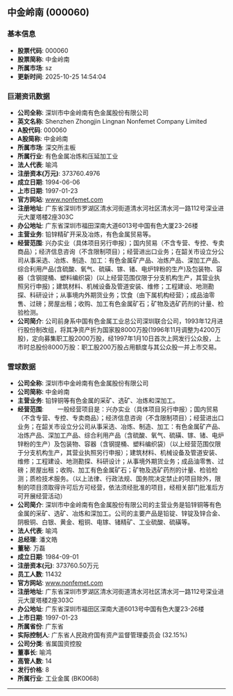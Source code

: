 ## 中金岭南 (000060)

### 基本信息

- **股票代码**: 000060
- **股票简称**: 中金岭南
- **所属市场**: sz
- **更新时间**: 2025-10-25 14:54:04

### 巨潮资讯数据

- **公司全称**: 深圳市中金岭南有色金属股份有限公司
- **英文名称**: Shenzhen Zhongjin Lingnan Nonfemet Company Limited
- **A股代码**: 000060
- **A股简称**: 中金岭南
- **所属市场**: 深交所主板
- **所属行业**: 有色金属冶炼和压延加工业
- **法人代表**: 喻鸿
- **注册资本(万元)**: 373760.4976
- **成立日期**: 1994-06-06
- **上市日期**: 1997-01-23
- **官方网站**: www.nonfemet.com
- **注册地址**: 广东省深圳市罗湖区清水河街道清水河社区清水河一路112号深业进元大厦塔楼2座303C
- **办公地址**: 广东省深圳市福田深南大道6013号中国有色大厦23-26楼
- **主营业务**: 铅锌精矿开采及冶炼，有色金属贸易等。
- **经营范围**: 兴办实业（具体项目另行申报）；国内贸易（不含专营、专控、专卖商品）；经济信息咨询（不含限制项目）；经营进出口业务；在韶关市设立分公司从事采选、冶炼、制造、加工：有色金属矿产品、冶炼产品、深加工产品、综合利用产品(含硫酸、氧气、硫磺、镓、锗、电炉锌粉的生产)及包装物、容器（含钢提桶、塑料编织袋）(以上经营范围仅限于分支机构生产，其营业执照另行申报)；建筑材料、机械设备及管道安装、维修；工程建设、地测勘探、科研设计；从事境内外期货业务；饮食（由下属机构经营）；成品油零售、过磅；房屋出租；收购、加工有色金属矿石；矿物及选矿药剂的计量、检验检测。
- **公司简介**: 公司前身系中国有色金属工业总公司深圳联合公司，1993年12月进行股份制改组，将其净资产折为国家股8000万股(1996年11月调整为4200万股)，定向募集职工股2000万股，经1997年1月10日首次上网发行公众股，上市时总股份8000万股：职工股200万股占用额度与其公众股一并上市交易。

### 雪球数据

- **公司全称**: 深圳市中金岭南有色金属股份有限公司
- **公司简称**: 中金岭南
- **主营业务**: 铅锌铜等有色金属的采矿、选矿、冶炼和深加工。
- **经营范围**: 　　一般经营项目是：兴办实业（具体项目另行申报）；国内贸易（不含专营、专控、专卖商品）；经济信息咨询（不含限制项目）；经营进出口业务；在韶关市设立分公司从事采选、冶炼、制造、加工：有色金属矿产品、冶炼产品、深加工产品、综合利用产品（含硫酸、氧气、硫磺、镓、锗、电炉锌粉的生产）及包装物、容器（含钢提桶、塑料编织袋）（以上经营范围仅限于分支机构生产，其营业执照另行申报）；建筑材料、机械设备及管道安装、维修；工程建设、地测勘探、科研设计；从事境外期货业务；成品油零售、过磅；房屋出租；收购、加工有色金属矿石；矿物及选矿药剂的计量、检验检测；质检技术服务。（以上法律、行政法规、国务院决定禁止的项目除外，限制的项目须取得许可后方可经营，依法须经批准的项目，经相关部门批准后方可开展经营活动）
- **公司简介**: 深圳市中金岭南有色金属股份有限公司的主营业务是铅锌铜等有色金属的采矿、选矿、冶炼和深加工。公司的主要产品是铅锭、锌锭及锌合金、阴极铜、白银、黄金、粗铜、电镓、锗精矿、工业硫酸、硫磺等。
- **法人代表**: 喻鸿
- **总经理**: 潘文皓
- **董秘**: 万磊
- **成立日期**: 1984-09-01
- **注册资本(元)**: 373760.50万元
- **员工人数**: 11432
- **官方网站**: www.nonfemet.com
- **注册地址**: 广东省深圳市罗湖区清水河街道清水河社区清水河一路112号深业进元大厦塔楼2座303C
- **办公地址**: 广东省深圳市福田区深南大道6013号中国有色大厦23-26楼
- **上市日期**: 1997-01-23
- **所属省份**: 广东省
- **实际控制人**: 广东省人民政府国有资产监督管理委员会 (32.15%)
- **公司分类**: 省属国资控股
- **董事长**: 喻鸿
- **高管人数**: 14
- **发行价格**: 8
- **所属行业**: 工业金属 (BK0068)

---